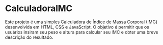 # CalculadoraIMC
Este projeto é uma simples Calculadora de Índice de Massa Corporal (IMC) desenvolvida em HTML, CSS e JavaScript. O objetivo é permitir que os usuários insiram seu peso e altura para calcular seu IMC e obter uma breve descrição do resultado.

